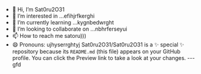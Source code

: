 - 👋 Hi, I’m Sat0ru2O31
- 👀 I’m interested in ...efihjrfkerghi
- 🌱 I’m currently learning ...kygnbedwrght
- 💞️ I’m looking to collaborate on ...nbhrferseyui
- 📫 How to reach me satoru)))
- 😄 Pronouns: ujhyserrghtyj
Sat0ru2O31/Sat0ru2O31 is a ✨ special ✨ repository because its `README.md` (this file) appears on your GitHub profile.
You can click the Preview link to take a look at your changes.
---gfd
